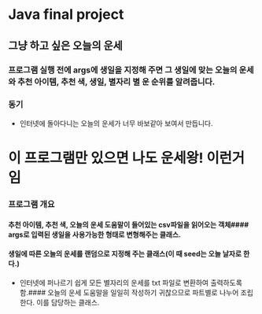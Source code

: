 # Java final project
## 그냥 하고 싶은 오늘의 운세
### 프로그램 실행 전에 args에 생일을 지정해 주면 그 생일에 맞는 오늘의 운세와 추천 아이템, 추천 색, 생일, 별자리 별 운 순위를 알려줍니다.
### 동기
* 인터넷에 돌아다니는 오늘의 운세가 너무 바보같아 보여서 만듭니다.
# 이 프로그램만 있으면 나도 운세왕! 이런거임

### 프로그램 개요
#### 추천 아이템, 추천 색, 오늘의 운세 도움말이 들어있는 csv파일을 읽어오는 객체#### args로 입력된 생일을 사용가능한 형태로 변형해주는 클래스.
#### 생일에 따른 오늘의 운세를 랜덤으로 지정해 주는 클래스(이 때 seed는 오늘 날자로 한다.)
* 인터넷에 퍼나르기 쉽게 모든 별자리의 운세를 txt 파일로 변환하여 출력하도록 함.#### 오늘의 운세 도움말을 일일히 작성하기 귀찮으므로 파트별로 나누어 조립한다. 이를 담당하는 클래스.
